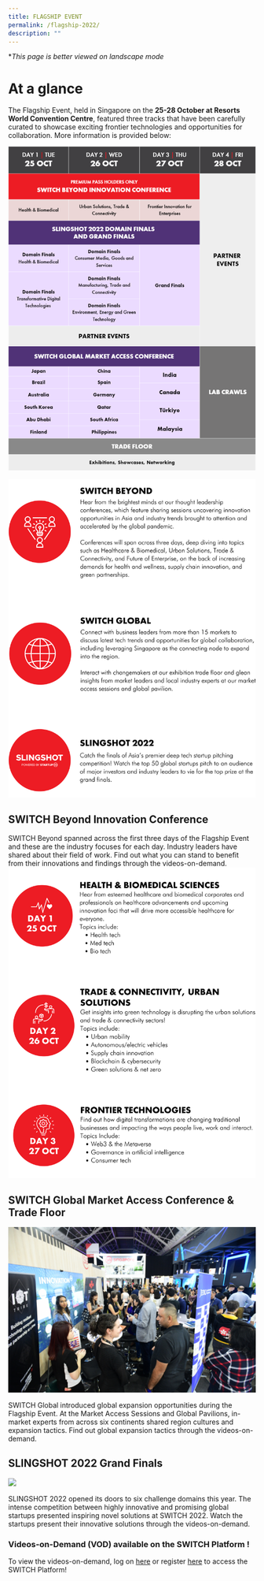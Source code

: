 ```yaml
---
title: FLAGSHIP EVENT
permalink: /flagship-2022/
description: ""
---
```

**This page is better viewed on landscape mode*
# **At a glance**
The Flagship Event, held in Singapore on the **25-28 October at Resorts World Convention Centre**, featured three tracks that have been carefully curated to showcase exciting frontier technologies and opportunities for collaboration. More information is provided below:

![SWITCH 2022 at a glance](/images/At%20A%20Glance%202022.png)

![](/images/SWITCH%202022%20Landing%20Page/Yiran_2207%20Before%20Launch/2207%20Before%20launch%20Pillars%20Final%20VER.png)

## **SWITCH Beyond Innovation Conference**

SWITCH Beyond spanned across the first three days of the Flagship Event and these are the industry focuses for each day. Industry leaders have shared about their field of work. Find out what you can stand to benefit from their innovations and findings through the videos-on-demand.
![](/images/SWITCH%202022%20Landing%20Page/Yiran_2207%20Before%20Launch/2207%20Before%20Launch%20Beyond%20Topics%20FINAL%20VER.png)

## **SWITCH Global Market Access Conference & Trade Floor**

![SWITCH Global](/images/SWITCH%20Global%203.JPG)

SWITCH Global introduced global expansion opportunities during the Flagship Event. At the Market Access Sessions and Global Pavilions, in-market experts from across six continents shared region cultures and expansion tactics. Find out global expansion tactics through the videos-on-demand.

## **SLINGSHOT 2022 Grand Finals**

![](/images/slingshot%20day%202%20finals_web.jpeg)

SLINGSHOT 2022 opened its doors to six challenge domains this year. The intense competition between highly innovative and promising global startups presented inspiring novel solutions at SWITCH 2022. Watch the startups present their innovative solutions through the videos-on-demand.

### **Videos-on-Demand (VOD) available on the SWITCH Platform !**

 To view the videos-on-demand, log on [here](https://community.switchsg.org/login) or register [here](https://community.switchsg.org/register) to access the SWITCH Platform!